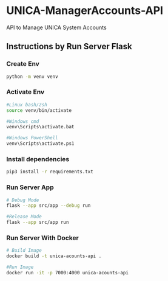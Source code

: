 # UNICA-ManagerAccounts-API
API to Manage UNICA System Accounts

## Instructions by Run Server Flask

### **Create Env**
```bash
python -m venv venv
```

### **Activate Env**
```bash
#Linux bash/zsh
source venv/bin/activate

#Windows cmd
venv\Scripts\activate.bat

#Windows PowerShell
venv\Scripts\activate.ps1
```

### **Install dependencies**

```bash
pip3 install -r requirements.txt
```
### **Run Server App**

```bash
# Debug Mode
flask --app src/app --debug run

#Release Mode
flask --app src/app run
```

### **Run Server With Docker**

```bash
# Build Image
docker build -t unica-acounts-api .

#Run Image
docker run -it -p 7000:4000 unica-acounts-api
```